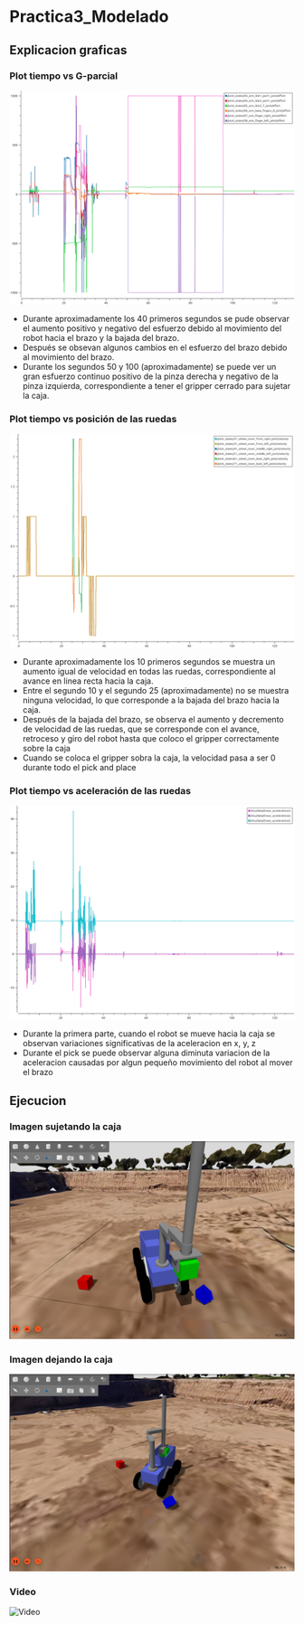 # Practica3_Modelado

## Explicacion graficas
### Plot tiempo vs G-parcial
![Plot tiempo vs G-parcial](https://github.com/sandrag4/Practica3_Modelado/blob/main/files/plot-G-parcial.png "Plot tiempo vs G-parcial")
- Durante aproximadamente los 40 primeros segundos se pude observar el aumento positivo y negativo del esfuerzo debido al movimiento del robot hacia el brazo y la bajada del brazo.
- Después se obsevan algunos cambios en el esfuerzo del brazo debido al movimiento del brazo.
- Durante los segundos 50 y 100 (aproximadamente) se puede ver un gran esfuerzo continuo positivo de la pinza derecha y negativo de la pinza izquierda, correspondiente a tener el gripper cerrado para sujetar la caja.


### Plot tiempo vs posición de las ruedas
![Plot tiempo vs posición de las ruedas](https://github.com/sandrag4/Practica3_Modelado/blob/main/files/plot-velocity.png "Plot tiempo vs posición de las ruedas")
- Durante aproximadamente los 10 primeros segundos se muestra un aumento igual de velocidad en todas las ruedas, correspondiente al avance en linea recta hacia la caja.
- Entre el segundo 10 y el segundo 25 (aproximadamente) no se muestra ninguna velocidad, lo que corresponde a la bajada del brazo hacia la caja.
- Después de la bajada del brazo, se observa el aumento y decremento de velocidad de las ruedas, que se corresponde con el avance, retroceso y giro del robot hasta que coloco el gripper correctamente sobre la caja
- Cuando se coloca el gripper sobra la caja, la velocidad pasa a ser 0 durante todo el pick and place


### Plot tiempo vs aceleración de las ruedas
![Plot tiempo vs aceleración de las ruedas](https://github.com/sandrag4/Practica3_Modelado/blob/main/files/plot-acceleration.png "Plot tiempo vs aceleración de las ruedas")
- Durante la primera parte, cuando el robot se mueve hacia la caja se observan variaciones significativas de la aceleracion en x, y, z 
- Durante el pick se puede observar alguna diminuta variacion de la aceleracion causadas por algun pequeño movimiento del robot al mover el brazo



## Ejecucion
### Imagen sujetando la caja
![Imagen sujetando la caja](https://github.com/sandrag4/Practica3_Modelado/blob/main/files/imagen-simulacion.png "Imagen sujetando la caja")


### Imagen dejando la caja
![Imagen dejando la caja](https://github.com/sandrag4/Practica3_Modelado/blob/main/files/imagen-simulacion2.png "Imagen dejando la caja")


### Video
![Video](https://urjc-my.sharepoint.com/:v:/g/personal/s_gonzaleza_2022_alumnos_urjc_es/EScyueoD9nVJhueHven7QU8BnUAqVXgcAXEouHR8-WW0uA?nav=eyJyZWZlcnJhbEluZm8iOnsicmVmZXJyYWxBcHAiOiJPbmVEcml2ZUZvckJ1c2luZXNzIiwicmVmZXJyYWxBcHBQbGF0Zm9ybSI6IldlYiIsInJlZmVycmFsTW9kZSI6InZpZXciLCJyZWZlcnJhbFZpZXciOiJNeUZpbGVzTGlua0NvcHkifX0&e=aTE0gQ "Video")


